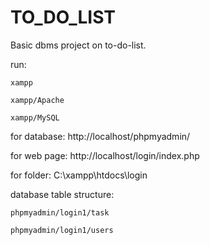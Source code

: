 # TO_DO_LIST
Basic dbms project on to-do-list.

run:

    xampp
    
    xampp/Apache
    
    xampp/MySQL

for database:
    http://localhost/phpmyadmin/

for web page:
    http://localhost/login/index.php

for folder:
    C:\xampp\htdocs\login

database table structure:

    phpmyadmin/login1/task
    
    phpmyadmin/login1/users
